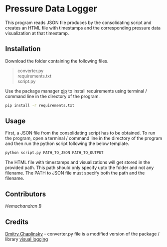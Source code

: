 # **Pressure Data Logger**

This program reads JSON file produces by the consolidating script and creates an HTML file with timestamps and the corresponding pressure data visualization at that timestamp.


## **Installation**

Download the folder containing the following files. 
> converter.py <br>
> requirements.txt <br>
> script.py 

Use the package manager [pip](https://pip.pypa.io/en/stable/) to install requirements using terminal / command line in the directory of the program.

```bash
pip install -r requirements.txt
```


## **Usage**

First, a JSON file from the consolidating script has to be obtained. To run the program, open a terminal / command line in the directory of the program and then run the python script following the below template.

```bash
python script.py PATH_TO_JSON PATH_TO_OUTPUT
```

The HTML file with timestamps and visualizations will get stored in the provided path. This path should only specify upto the folder and not any filename. The PATH to JSON file must specify both the path and the filename.

## **Contributors**

*Hemachandran B*

## **Credits**

[Dmitry Chaplinsky](https://github.com/dchaplinsky) - converter.py file is a modified version of the package / library [visual logging](https://github.com/dchaplinsky/visual-logging)

